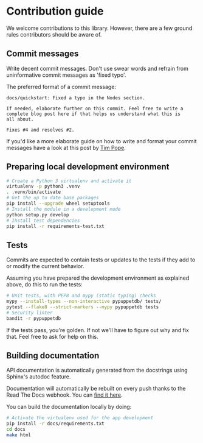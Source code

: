 # Contribution guide

We welcome contributions to this library. However, there are a few
ground rules contributors should be aware of.

## Commit messages

Write decent commit messages. Don't use swear words and refrain from
uninformative commit messages as 'fixed typo'.

The preferred format of a commit message:

    docs/quickstart: Fixed a typo in the Nodes section.
    
    If needed, elaborate further on this commit. Feel free to write a
    complete blog post here if that helps us understand what this is
    all about.
    
    Fixes #4 and resolves #2.

If you'd like a more elaborate guide on how to write and format your
commit messages have a look at this post by [Tim
Pope](https://tbaggery.com/2008/04/19/a-note-about-git-commit-messages.html).

## Preparing local development environment

```bash
# Create a Python 3 virtualenv and activate it
virtualenv -p python3 .venv
. .venv/bin/activate
# Get the up to date base packages
pip install --upgrade wheel setuptools
# Install the module in a development mode
python setup.py develop
# Install test dependencies
pip install -r requirements-test.txt
```

## Tests

Commits are expected to contain tests or updates to the tests if they add to
or modify the current behavior.

Assuming you have prepared the development environment as explained above,
do this to run the tests:

```bash
# Unit tests, with PEP8 and mypy (static typing) checks
mypy --install-types --non-interactive pypuppetdb/ tests/
pytest --flake8 --strict-markers --mypy pypuppetdb tests
# Security linter
bandit -r pypuppetdb
```

If the tests pass, you're golden. If not we'll have to figure out why
and fix that. Feel free to ask for help on this.

## Building documentation

API documentation is automatically generated from the docstrings using
Sphinx's autodoc feature.

Documentation will automatically be rebuilt on every push thanks to the
Read The Docs webhook. You can [find it
here](https://pypuppetdb.readthedocs.org/en/latest/).

You can build the documentation locally by doing:

```bash
# Activate the virtualenv used for the app development
pip install -r docs/requirements.txt
cd docs
make html
```

